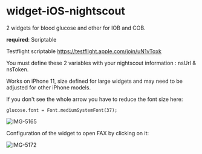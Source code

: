 # widget-iOS-nightscout


2 widgets for blood glucose and other for IOB and COB.

**required**: Scriptable 

Testflight scriptable https://testflight.apple.com/join/uN1vTqxk

You must define these 2 variables with your nightscout information : nsUrl & nsToken.

Works on iPhone 11, size defined for large widgets and may need to be adjusted for other iPhone models.


If you don't see the whole arrow you have to reduce the font size here:

```
glucose.font = Font.mediumSystemFont(37);
```

![IMG-5165](https://user-images.githubusercontent.com/52744345/209072436-06dc912e-cc5e-4190-ad59-f706ee0d49ab.PNG)


Configuration of the widget to open FAX by clicking on it:

![IMG-5172](https://user-images.githubusercontent.com/52744345/209072429-e0a058d3-c1b9-463e-8ee2-3c1b5b685145.jpg)
